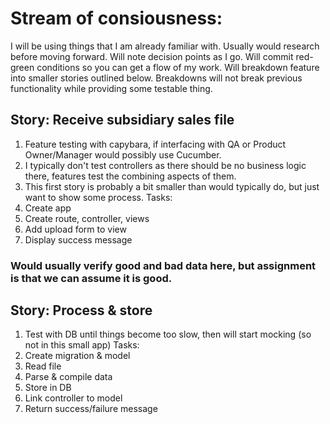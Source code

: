 # Stream of consiousness:
I will be using things that I am already familiar with.  Usually would research before moving forward.
Will note decision points as I go.
Will commit red-green conditions so you can get a flow of my work.
Will breakdown feature into smaller stories outlined below.
Breakdowns will not break previous functionality while providing some testable thing.

## Story: Receive subsidiary sales file
1. Feature testing with capybara, if interfacing with QA or Product Owner/Manager would possibly use Cucumber.
1. I typically don't test controllers as there should be no business logic there, features test the combining aspects of them.
1. This first story is probably a bit smaller than would typically do, but just want to show some process.
Tasks:
1. Create app
1. Create route, controller, views
1. Add upload form to view
1. Display success message

### Would usually verify good and bad data here, but assignment is that we can assume it is good.

## Story: Process & store
1. Test with DB until things become too slow, then will start mocking (so not in this small app)
Tasks:
1. Create migration & model
1. Read file
1. Parse & compile data
1. Store in DB
1. Link controller to model
1. Return success/failure message
